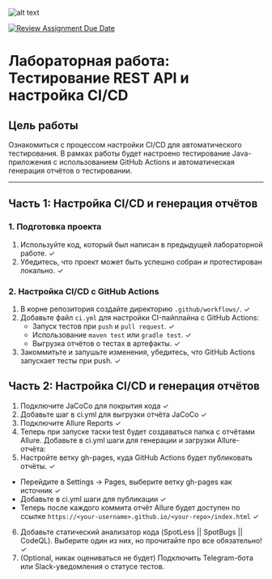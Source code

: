 ![alt text](https://i.pinimg.com/736x/c2/bc/fc/c2bcfca10c8fe95692cb5c160657b1cb.jpg)

[![Review Assignment Due Date](https://classroom.github.com/assets/deadline-readme-button-22041afd0340ce965d47ae6ef1cefeee28c7c493a6346c4f15d667ab976d596c.svg)](https://classroom.github.com/a/5A-G3YaK)
# Лабораторная работа: Тестирование REST API и настройка CI/CD

## Цель работы  
Ознакомиться с процессом настройки CI/CD для автоматического тестирования. В рамках работы будет настроено тестирование Java-приложения с использованием GitHub Actions и автоматическая генерация отчётов о тестировании.

---
## Часть 1: Настройка CI/CD и генерация отчётов

### 1. **Подготовка проекта**
1. Используйте код, который был написан в предыдущей лабораторной работе. ✓
2. Убедитесь, что проект может быть успешно собран и протестирован локально. ✓

### 2. **Настройка CI/CD с GitHub Actions**
1. В корне репозитория создайте директорию `.github/workflows/`. ✓
2. Добавьте файл `ci.yml` для настройки CI-пайплайна с GitHub Actions:
   - Запуск тестов при `push` и `pull request`. ✓
   - Использование `maven test` или `gradle test`. ✓
   - Выгрузка отчётов о тестах в артефакты. ✓
3. Закоммитьте и запушьте изменения, убедитесь, что GitHub Actions запускает тесты при push. ✓

## Часть 2: Настройка CI/CD и генерация отчётов
1.  Подключите JaCoCo для покрытия кода ✓
2.  Добавьте шаг в ci.yml для выгрузки отчёта JaCoCo ✓
3.  Подключите Allure Reports ✓
4.  Теперь при запуске таски test будет создаваться папка с отчётами Allure. Добавьте в ci.yml шаги для генерации и загрузки Allure-отчёта:
5.  Настройте ветку gh-pages, куда GitHub Actions будет публиковать отчёты. ✓
  - Перейдите в Settings → Pages, выберите ветку gh-pages как источник ✓
  - Добавьте в ci.yml шаги для публикации ✓
  - Теперь после каждого коммита отчёт Allure будет доступен по ссылке `https://<your-username>.github.io/<your-repo>/index.html` ✓
6. Добавьте статический анализатор кода (SpotLess || SpotBugs || CodeQL). Выберите один из них, но прочитайте про все обязательно! ✓
7. (Optional, никак оцениваться не будет) Подключить Telegram-бота или Slack-уведомления о статусе тестов.
